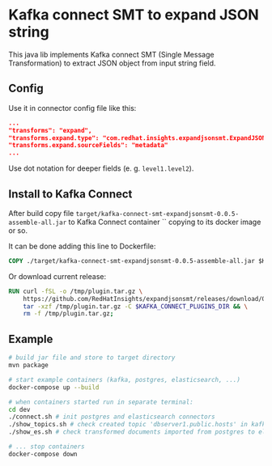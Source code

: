 # Kafka connect SMT to expand JSON string
This java lib implements Kafka connect SMT (Single Message Transformation) to
extract JSON object from input string field.

## Config
Use it in connector config file like this:
~~~json
...
"transforms": "expand",
"transforms.expand.type": "com.redhat.insights.expandjsonsmt.ExpandJSON$Value",
"transforms.expand.sourceFields": "metadata"
...
~~~

Use dot notation for deeper fields (e. g. `level1.level2`).

## Install to Kafka Connect
After build copy file `target/kafka-connect-smt-expandjsonsmt-0.0.5-assemble-all.jar`
to Kafka Connect container `` copying to its docker image or so.

It can be done adding this line to Dockerfile:
~~~Dockerfile
COPY ./target/kafka-connect-smt-expandjsonsmt-0.0.5-assemble-all.jar $KAFKA_CONNECT_PLUGINS_DIR
~~~

Or download current release:
~~~Dockerfile
RUN curl -fSL -o /tmp/plugin.tar.gz \
    https://github.com/RedHatInsights/expandjsonsmt/releases/download/0.0.5/kafka-connect-smt-expandjsonsmt-0.0.5.tar.gz && \
    tar -xzf /tmp/plugin.tar.gz -C $KAFKA_CONNECT_PLUGINS_DIR && \
    rm -f /tmp/plugin.tar.gz;
~~~

## Example
~~~bash
# build jar file and store to target directory
mvn package

# start example containers (kafka, postgres, elasticsearch, ...)
docker-compose up --build

# when containers started run in separate terminal:
cd dev
./connect.sh # init postgres and elasticsearch connectors
./show_topics.sh # check created topic 'dbserver1.public.hosts' in kafka
./show_es.sh # check transformed documents imported from postgres to elasticsearch

# ... stop containers
docker-compose down
~~~
